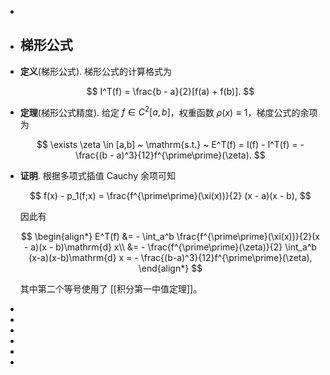 -
- ## 梯形公式
- **定义**(梯形公式). 梯形公式的计算格式为
  
  $$ I^T(f) = \frac{b - a}{2}[f(a) + f(b)]. $$
- **定理**(梯形公式精度). 给定 $f \in C^2[a,b]$，权重函数 $\rho(x) \equiv 1$，梯度公式的余项为
  
  $$ \exists \zeta \in [a,b] ~ \mathrm{s.t.} ~ E^T(f) = I(f) - I^T(f) = - \frac{(b - a)^3}{12}f^{\prime\prime}(\zeta). $$
- **证明**. 根据多项式插值 Cauchy 余项可知
  
  $$ f(x) - p_1(f;x) = \frac{f^{\prime\prime}(\xi(x))}{2} (x - a)(x - b), $$
  
  因此有
  
  $$
  \begin{align*}
  E^T(f) &= - \int_a^b \frac{f^{\prime\prime}(\xi(x))}{2}(x - a)(x - b)\mathrm{d} x\\
  &= - \frac{f^{\prime\prime}(\zeta)}{2} \int_a^b (x-a)(x-b)\mathrm{d} x = - \frac{(b-a)^3}{12}f^{\prime\prime}(\zeta),
  \end{align*}
  $$
  
  其中第二个等号使用了 [[积分第一中值定理]]。
-
-
-
-
-
-